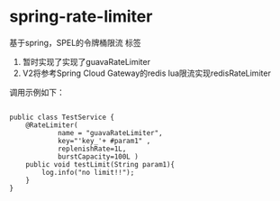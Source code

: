 # spring-rate-limiter
基于spring，SPEL的令牌桶限流 标签<br />
1. 暂时实现了实现了guavaRateLimiter<br />
2. V2将参考Spring Cloud Gateway的redis lua限流实现redisRateLimiter<br />


调用示例如下：

<pre><code>
public class TestService {
    @RateLimiter(
            name = "guavaRateLimiter",
            key="'key_'+ #param1" ,
            replenishRate=1L,
            burstCapacity=100L )
    public void testLimit(String param1){
        log.info("no limit!!");
    }
}
</code></pre>
